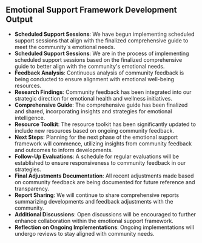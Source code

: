 

## Emotional Support Framework Development Output

- **Scheduled Support Sessions**: We have begun implementing scheduled support sessions that align with the finalized comprehensive guide to meet the community's emotional needs.
- **Scheduled Support Sessions**: We are in the process of implementing scheduled support sessions based on the finalized comprehensive guide to better align with the community's emotional needs.
- **Feedback Analysis**: Continuous analysis of community feedback is being conducted to ensure alignment with emotional well-being resources.
- **Research Findings**: Community feedback has been integrated into our strategic direction for emotional health and wellness initiatives.
- **Comprehensive Guide**: The comprehensive guide has been finalized and shared, incorporating insights and strategies for emotional intelligence.
- **Resource Toolkit**: The resource toolkit has been significantly updated to include new resources based on ongoing community feedback.
- **Next Steps**: Planning for the next phase of the emotional support framework will commence, utilizing insights from community feedback and outcomes to inform developments.
- **Follow-Up Evaluations**: A schedule for regular evaluations will be established to ensure responsiveness to community feedback in our strategies.
- **Final Adjustments Documentation**: All recent adjustments made based on community feedback are being documented for future reference and transparency.
- **Report Sharing**: We will continue to share comprehensive reports summarizing developments and feedback adjustments with the community.
- **Additional Discussions**: Open discussions will be encouraged to further enhance collaboration within the emotional support framework.
- **Reflection on Ongoing Implementations**: Ongoing implementations will undergo reviews to stay aligned with community needs.